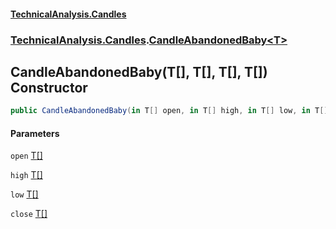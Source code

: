 #### [TechnicalAnalysis.Candles](TechnicalAnalysis.Candles.md 'TechnicalAnalysis.Candles')
### [TechnicalAnalysis.Candles](TechnicalAnalysis.Candles.md#TechnicalAnalysis.Candles 'TechnicalAnalysis.Candles').[CandleAbandonedBaby&lt;T&gt;](CandleAbandonedBaby_T_.md 'TechnicalAnalysis.Candles.CandleAbandonedBaby<T>')

## CandleAbandonedBaby(T[], T[], T[], T[]) Constructor

```csharp
public CandleAbandonedBaby(in T[] open, in T[] high, in T[] low, in T[] close);
```
#### Parameters

<a name='TechnicalAnalysis.Candles.CandleAbandonedBaby_T_.CandleAbandonedBaby(T[],T[],T[],T[]).open'></a>

`open` [T](CandleAbandonedBaby_T_.md#TechnicalAnalysis.Candles.CandleAbandonedBaby_T_.T 'TechnicalAnalysis.Candles.CandleAbandonedBaby<T>.T')[[]](https://docs.microsoft.com/en-us/dotnet/api/System.Array 'System.Array')

<a name='TechnicalAnalysis.Candles.CandleAbandonedBaby_T_.CandleAbandonedBaby(T[],T[],T[],T[]).high'></a>

`high` [T](CandleAbandonedBaby_T_.md#TechnicalAnalysis.Candles.CandleAbandonedBaby_T_.T 'TechnicalAnalysis.Candles.CandleAbandonedBaby<T>.T')[[]](https://docs.microsoft.com/en-us/dotnet/api/System.Array 'System.Array')

<a name='TechnicalAnalysis.Candles.CandleAbandonedBaby_T_.CandleAbandonedBaby(T[],T[],T[],T[]).low'></a>

`low` [T](CandleAbandonedBaby_T_.md#TechnicalAnalysis.Candles.CandleAbandonedBaby_T_.T 'TechnicalAnalysis.Candles.CandleAbandonedBaby<T>.T')[[]](https://docs.microsoft.com/en-us/dotnet/api/System.Array 'System.Array')

<a name='TechnicalAnalysis.Candles.CandleAbandonedBaby_T_.CandleAbandonedBaby(T[],T[],T[],T[]).close'></a>

`close` [T](CandleAbandonedBaby_T_.md#TechnicalAnalysis.Candles.CandleAbandonedBaby_T_.T 'TechnicalAnalysis.Candles.CandleAbandonedBaby<T>.T')[[]](https://docs.microsoft.com/en-us/dotnet/api/System.Array 'System.Array')